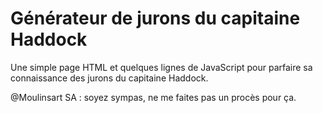 # Générateur de jurons du capitaine Haddock

Une simple page HTML et quelques lignes de JavaScript pour parfaire sa connaissance des jurons du capitaine Haddock.

@Moulinsart SA : soyez sympas, ne me faites pas un procès pour ça.
